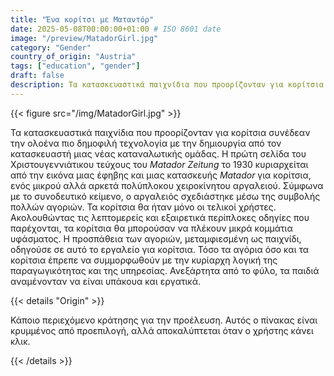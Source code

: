```yaml
---
title: "Ένα κορίτσι με Ματαντόρ"
date: 2025-05-08T00:00:00+01:00 # ISO 8601 date
image: "/preview/MatadorGirl.jpg"
category: "Gender"
country_of_origin: "Austria"
tags: ["education", "gender"]
draft: false
description: Τα κατασκευαστικά παιχνίδια που προορίζονταν για κορίτσια...
---
```




{{< figure src="/img/MatadorGirl.jpg" >}}

Τα κατασκευαστικά παιχνίδια που προορίζονταν για κορίτσια συνέδεαν την ολοένα πιο δημοφιλή τεχνολογία με την δημιουργία από τον κατασκευαστή μιας νέας καταναλωτικής ομάδας. Η πρώτη σελίδα του Χριστουγεννιάτικου τεύχους του *Matador Zeitung* το 1930 κυριαρχείται από την εικόνα μιας έφηβης και μιας κατασκευής *Matador* για κορίτσια, ενός μικρού αλλά αρκετά πολύπλοκου χειροκίνητου αργαλειού. Σύμφωνα με το συνοδευτικό κείμενο, ο αργαλειός σχεδιάστηκε μέσω της συμβολής πολλών αγοριών. Τα κορίτσια θα ήταν μόνο οι τελικοί χρήστες. Ακολουθώντας τις λεπτομερείς και εξαιρετικά περίπλοκες οδηγίες που παρέχονται, τα κορίτσια θα μπορούσαν να πλέκουν μικρά κομμάτια υφάσματος. Η προσπάθεια των αγοριών, μεταμφιεσμένη ως παιχνίδι, οδηγούσε σε αυτό το εργαλείο για κορίτσια. Τόσο τα αγόρια όσο και τα κορίτσια έπρεπε να συμμορφωθούν με την κυρίαρχη λογική της παραγωγικότητας και της υπηρεσίας. Ανεξάρτητα από το φύλο, τα παιδιά αναμένονταν να είναι υπάκουα και εργατικά.

{{< details "Origin" >}}

Κάποιο περιεχόμενο κράτησης για την προέλευση. Αυτός ο πίνακας είναι κρυμμένος από προεπιλογή, αλλά αποκαλύπτεται όταν ο χρήστης κάνει κλικ.

{{< /details >}}

